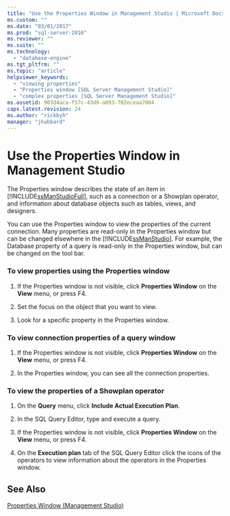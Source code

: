 ```yaml
---
title: "Use the Properties Window in Management Studio | Microsoft Docs"
ms.custom: ""
ms.date: "03/01/2017"
ms.prod: "sql-server-2016"
ms.reviewer: ""
ms.suite: ""
ms.technology: 
  - "database-engine"
ms.tgt_pltfrm: ""
ms.topic: "article"
helpviewer_keywords: 
  - "viewing properties"
  - "Properties window [SQL Server Management Studio]"
  - "complex properties [SQL Server Management Studio]"
ms.assetid: 903d4aca-f57c-43d9-a893-702eceaa7004
caps.latest.revision: 24
ms.author: "rickbyh"
manager: "jhubbard"
---
```

# Use the Properties Window in Management Studio
  The Properties window describes the state of an item in [!INCLUDE[ssManStudioFull](../../a9notintoc/includes/ssmanstudiofull-md.md)], such as a connection or a Showplan operator, and information about database objects such as tables, views, and designers.  
  
 You can use the Properties window to view the properties of the current connection. Many properties are read-only in the Properties window but can be changed elsewhere in the [!INCLUDE[ssManStudio](../../a9notintoc/includes/ssmanstudio-md.md)]. For example, the Database property of a query is read-only in the Properties window, but can be changed on the tool bar.  
  
### To view properties using the Properties window  
  
1.  If the Properties window is not visible, click **Properties Window** on the **View** menu, or press F4.  
  
2.  Set the focus on the object that you want to view.  
  
3.  Look for a specific property in the Properties window.  
  
### To view connection properties of a query window  
  
1.  If the Properties window is not visible, click **Properties Window** on the **View** menu, or press F4.  
  
2.  In the Properties window, you can see all the connection properties.  
  
### To view the properties of a Showplan operator  
  
1.  On the **Query** menu, click **Include Actual Execution Plan**.  
  
2.  In the SQL Query Editor, type and execute a query.  
  
3.  If the Properties window is not visible, click **Properties Window** on the **View** menu, or press F4.  
  
4.  On the **Execution plan** tab of the SQL Query Editor click the icons of the operators to view information about the operators in the Properties window.  
  
## See Also  
 [Properties Window &#40;Management Studio&#41;](../Topic/Properties%20Window%20\(Management%20Studio\).md)  
  
  